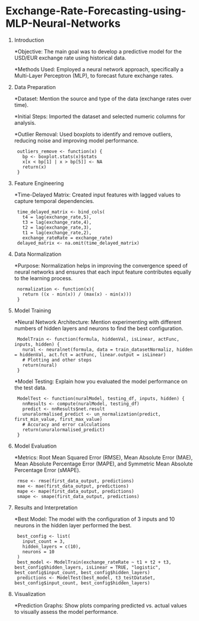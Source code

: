 # Exchange-Rate-Forecasting-using-MLP-Neural-Networks


1. Introduction

      *Objective: The main goal was to develop a predictive model for the USD/EUR exchange rate using historical data.
   
      *Methods Used: Employed a neural network approach, specifically a Multi-Layer Perceptron (MLP), to forecast future exchange rates.
   
   
2. Data Preparation

      *Dataset: Mention the source and type of the data (exchange rates over time).

      *Initial Steps: Imported the dataset and selected numeric columns for analysis.

      *Outlier Removal: Used boxplots to identify and remove outliers, reducing noise and improving model performance.

        outliers_remove <- function(x) {
          bp <- boxplot.stats(x)$stats
          x[x < bp[1] | x > bp[5]] <- NA
          return(x)
        }
   
   
3. Feature Engineering

      *Time-Delayed Matrix: Created input features with lagged values to capture temporal dependencies.

        time_delayed_matrix <- bind_cols(
          t4 = lag(exchange_rate,5),
          t3 = lag(exchange_rate,4),
          t2 = lag(exchange_rate,3),
          t1 = lag(exchange_rate,2),
          exchange_rateRate = exchange_rate) 
        delayed_matrix <- na.omit(time_delayed_matrix)

   
4. Data Normalization

      *Purpose: Normalization helps in improving the convergence speed of neural networks and ensures that each input feature contributes equally to the learning process.

        normalization <- function(x){
          return ((x - min(x)) / (max(x) - min(x)))
        }

   
5. Model Training

      *Neural Network Architecture: Mention experimenting with different numbers of hidden layers and neurons to find the best configuration.

        ModelTrain <- function(formula, hiddenVal, isLinear, actFunc, inputs, hidden) {
          nural <- neuralnet(formula, data = train_datasetNormaliz, hidden = hiddenVal, act.fct = actFunc, linear.output = isLinear)
          # Plotting and other steps
          return(nural)
        }
   
      *Model Testing: Explain how you evaluated the model performance on the test data.

        ModelTest <- function(nuralModel, testing_df, inputs, hidden) {
          nnResults <- compute(nuralModel, testing_df)
          predict <- nnResults$net.result
          unuralormalised_predict <- un_normalization(predict, first_min_value, first_max_value)
          # Accuracy and error calculations
          return(unuralormalised_predict)
        }

   
7. Model Evaluation

      *Metrics: Root Mean Squared Error (RMSE), Mean Absolute Error (MAE), Mean Absolute Percentage Error (MAPE), and Symmetric Mean Absolute Percentage Error (sMAPE).

        rmse <- rmse(first_data_output, predictions)
        mae <- mae(first_data_output, predictions)
        mape <- mape(first_data_output, predictions)
        smape <- smape(first_data_output, predictions)

   
7. Results and Interpretation

      *Best Model: The model with the configuration of 3 inputs and 10 neurons in the hidden layer performed the best.

        best_config <- list(
          input_count = 3,
          hidden_layers = c(10),
          neurons = 10
        )
        best_model <- ModelTrain(exchange_rateRate ~ t1 + t2 + t3, best_config$hidden_layers, isLinear = TRUE, "logistic", best_config$input_count, best_config$hidden_layers)
        predictions <- ModelTest(best_model, t3_testDataSet, best_config$input_count, best_config$hidden_layers)

   
9. Visualization

      *Prediction Graphs: Show plots comparing predicted vs. actual values to visually assess the model performance.
